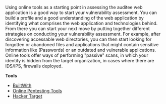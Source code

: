 
Using online tools as a starting point in assessing the auditee web application is a good way to start your vulnerability assessment. You can build a profile and a good understanding of the web application by identifying what comprises the web application and technologies behind. From there you can start your next move by putting together different strategies on conducting your vulnerability assessment. For example, after discovering accessable web directories, you can then start looking for forgotten or abandoned files and applications that might contain sensitive information like (Passwords) or an outdated and vulnerable applications.
Online tools offer ways of performing "passive" scans, in which your identity is hidden from the target organization, in cases where there are IDS/IPS, firewalls deployed.


**Tools**

- [BuiltWith](https://builtwith.com)
- [Online Pentesting Tools](https://pentest-tools.com/)
- [Hacker Target](https://hackertarget.com/)
